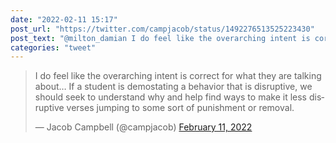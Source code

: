 ```yaml
---
date: "2022-02-11 15:17"
post_url: "https://twitter.com/campjacob/status/1492276513525223430"
post_text: "@milton_damian I do feel like the overarching intent is correct for what they are talking about… If a student is demostating a behavior that is disruptive, we should seek to understand why and help find ways to make it less disruptive verses jumping to some sort of punishment or removal."
categories: "tweet"
---
```


<blockquote class="twitter-tweet"><p lang="en" dir="ltr">I do feel like the overarching intent is correct for what they are talking about… If a student is demostating a behavior that is disruptive, we should seek to understand why and help find ways to make it less disruptive verses jumping to some sort of punishment or removal.</p>&mdash; Jacob Campbell (@campjacob) <a href="https://twitter.com/campjacob/status/1492276513525223430?ref_src=twsrc%5Etfw">February 11, 2022</a></blockquote> <script async src="https://platform.twitter.com/widgets.js" charset="utf-8"></script> 
